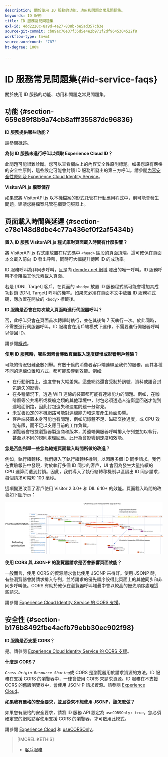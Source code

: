 ```yaml
---
description: 關於使用 ID 服務的功能、功用和問題之常見問題集。
keywords: ID 服務
title: ID 服務常見問題集
exl-id: 4dd2220c-8a9d-4e27-838b-be5ad357cb3e
source-git-commit: cb89ac70e37f35d5e4e2b971f2df9645304522f8
workflow-type: tm+mt
source-wordcount: '787'
ht-degree: 100%

---
```


# ID 服務常見問題集{#id-service-faqs}

關於使用 ID 服務的功能、功用和問題之常見問題集。

## 功能 {#section-659e89f8b9a74cb8afff35587dc96836}

**ID 服務提供哪些功能？**

請參閱[概述](../introduction/overview.md)。

**為何 ID 服務未進行呼叫以擷取 Experience Cloud ID？**

此問題可能很難診斷。您可以查看網站上的內容安全性原則標題。如果您設有嚴格的安全性原則，這些設定可能會封鎖 ID 服務所發出的第三方呼叫。請參閱[內容安全性原則及 Experience Cloud Identity Service](../reference/csp.md#concept-968c423a7392479db0a0d821ae9783e3)。

**VisitorAPI.js 檔案儲存**

如果您將 VisitorAPI.js 以本機檔案的形式託管在行動應用程式中，則可能會發生問題。建議您將檔案託管在網頁伺服器上。

## 頁面載入時間與延遲 {#section-c78e148d8dbe4c77a436ef0f2af5434b}

**置入 ID 服務 VisitorAPI.js 程式庫對頁面載入時間有什麼影響？**

將 VisitorAPI.js 程式庫放置在程式碼中 `<head>` 區段的頁面頂端。這可確保在頁面本文載入前向 ID 發出呼叫，同時可大幅提升傳回 ID 的成功率。

ID 服務呼叫為非同步呼叫，且是向 [demdex.net 網域](https://experienceleague.adobe.com/docs/audience-manager/user-guide/reference/demdex-calls.html?lang=zh-Hant) 發出的唯一呼叫。ID 服務呼叫不會阻擋其他元素載入頁面。

若是 [!DNL Target] 客戶，在頁面的 `<body>` 放置 ID 服務程式碼可能會增加其成功封鎖 [!DNL Target] 呼叫的機率。如果您必須在頁面本文中放置 ID 服務程式碼，應放置在開放的 `<body>` 標籤後。

**ID 服務是否會在每次載入頁面時進行伺服器呼叫？**

否，此呼叫只會在頁面首次轉譯時執行，並在其後每 7 天執行一次。於此同時，不需要進行伺服器呼叫。ID 服務會在用戶端模式下運作，不需要進行伺服器呼叫以傳回 ID。

請參閱[概述](../introduction/overview.md)。

**使用 ID 服務時，哪些因素會導致頁面載入速度緩慢或影響用戶體驗？**

可能的情況很難全數列舉。有數十億的消費者客戶端連線至我們的服務，而其各種不同的連線位置和方式，都可能影響到效能。例如:

* 在行動網路上，速度會有大幅差異。這些網路還會受制於訊號、資料或語音封包遺失的影響。
* 在多種情況下，透過 WiFi 連線的裝置都可能有連線能力的問題。例如，在咖啡廳等公共場所或機艙之類的其他環境中，封包必須透過人造衛星回送才能到達地面網路，因此封包遺失和速度問題十分常見。
* 未妥善設定的本機網路可能對連線能力和速度產生負面影響。
* 客戶端裝置本身可能也有問題，例如記憶體不足、磁碟交換過度，或 CPU 效能有限，而不足以支應目前的工作負載。
* 瀏覽器會根據瀏覽器製造商和版本，將遠端伺服器呼叫排入佇列並加以執行，甚至以不同的規則處理回應。此行為會影響到速度和效能。

**您是否能列舉一些您為縮短頁面載入時間所做的改進？**

例如，執行緒轉移。我們導入了執行緒轉移機制，以因應多個 ID 同步請求。我們在實驗報告中發現，對於執行多個 ID 同步的客戶，UI 會因為發生大量持續的 CPU 運算而遭到封鎖。因此，我們導入了執行緒轉移機制以區隔出 ID 同步請求，每個請求可縮短 100 毫秒。

這項變更改善了客戶使用 Visitor 2.3.0+ 和 DIL 6.10+ 的效能。頁面載入時間的改善如下圖所示：

![](assets/id_sync_improvements_copy.png)

**使用 CORS 與 JSON-P 的瀏覽器請求是否會影響頁面效能？**

一般而言，使用 CORS 的資源請求會比使用 JSONP 來得好。使用 JSONP 時，有些瀏覽器會將請求排入佇列，並將請求的優先順序設得比頁面上的其他同步和非同步呼叫低。CORS 有助於確保在瀏覽器呼叫堆疊中會以較高的優先順序處理這些請求。

請參閱 [Experience Cloud Identity Service 的 CORS 支援](../reference/cors.md#concept-6c280446990d46d88ba9da15d2dcc758)。

## 安全性 {#section-b176b8492fbe4acfb79ebb30ec902f98}

**ID 服務是否支援 CORS？**

是。請參閱 [Experience Cloud Identity Service 的 CORS 支援](../reference/cors.md#concept-6c280446990d46d88ba9da15d2dcc758)。

**什麼是 CORS？**

*`Cross-Origin Resource Sharing`*&#x200B;或 CORS 是瀏覽器用於請求資源的方法。ID 服務在支援 CORS 的瀏覽器中，一律會使用 CORS 來請求資源。ID 服務在不支援 CORS 的舊版瀏覽器中，會使用 JSON-P 請求資源。請參閱 [Experience Cloud](../reference/cors.md#concept-6c280446990d46d88ba9da15d2dcc758)。

**如果我有嚴格的安全要求，並且從來不想使用 JSONP，該怎麼做？**

如果您有嚴格的安全要求，請將 ID 服務 API 設定為 `useCORSOnly: true`。您必須確定您的網站訪客使用支援 CORS 的瀏覽器，才可啟用此模式。

請參閱 [Experience Cloud](../reference/cors.md#concept-6c280446990d46d88ba9da15d2dcc758) 和 [useCORSOnly](../library/function-vars/use-cors-only.md#reference-8a9a143d838b48d6b23329b84b13e1fa)。

>[!MORELIKETHIS]
>
>* [客戶服務](https://helpx.adobe.com/tw/marketing-cloud/contact-support.html)


